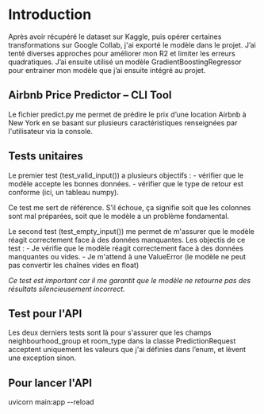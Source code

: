 # Introduction

Après avoir récupéré le dataset sur Kaggle, puis opérer certaines transformations sur Google Collab, j'ai exporté le modèle dans le projet. J’ai tenté diverses approches pour améliorer mon R2 et limiter les erreurs quadratiques. J’ai ensuite utilisé un modèle GradientBoostingRegressor pour entrainer mon modèle que j’ai ensuite intégré au projet.

## Airbnb Price Predictor – CLI Tool

Le fichier predict.py me permet de prédire le prix d’une location Airbnb à New York en se basant sur plusieurs caractéristiques renseignées par l'utilisateur via la console.

## Tests unitaires

Le premier test (test_valid_input()) a plusieurs objectifs : - vérifier que le modèle accepte les bonnes données. - vérifier que le type de retour est conforme (ici, un tableau numpy).

Ce test me sert de référence. S’il échoue, ça signifie soit que les
colonnes sont mal préparées, soit que le modèle a un problème fondamental.

Le second test (test_empty_input()) me permet de m'assurer que le modèle réagit correctement face à des données manquantes.
Les objectis de ce test : - Je vérifie que le modèle réagit correctement face à des données manquantes ou vides. - Je m'attend à une ValueError (le modèle ne peut pas convertir les chaînes vides en float)

_Ce test est important car il me garantit que le modèle ne retourne pas des résultats silencieusement incorrect._

## Test pour l'API

Les deux derniers tests sont là pour s'assurer que les champs neighbourhood_group et room_type dans la classe PredictionRequest acceptent uniquement les valeurs que j'ai définies dans l’enum, et lèvent une exception sinon.

## Pour lancer l'API

uvicorn main:app --reload
